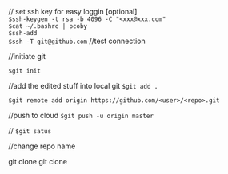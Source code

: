 // set ssh key for easy loggin [optional] <br>
`$ssh-keygen -t rsa -b 4096 -C "<xxx@xxx.com"` <br>
`$cat ~/.bashrc | pcoby` <br>
`$ssh-add` <br>
`$ssh -T git@github.com`  //test connection<br>


//initiate git

`$git init` <br>

//add the edited stuff into local git 
`$git add . `<br>

`$git remote add origin https://github.com/<user>/<repo>.git`<br>

//push to cloud
`$git push -u origin master` <br>


//
`$git satus`<br>


//change repo name

git clone 
git clone <url>
